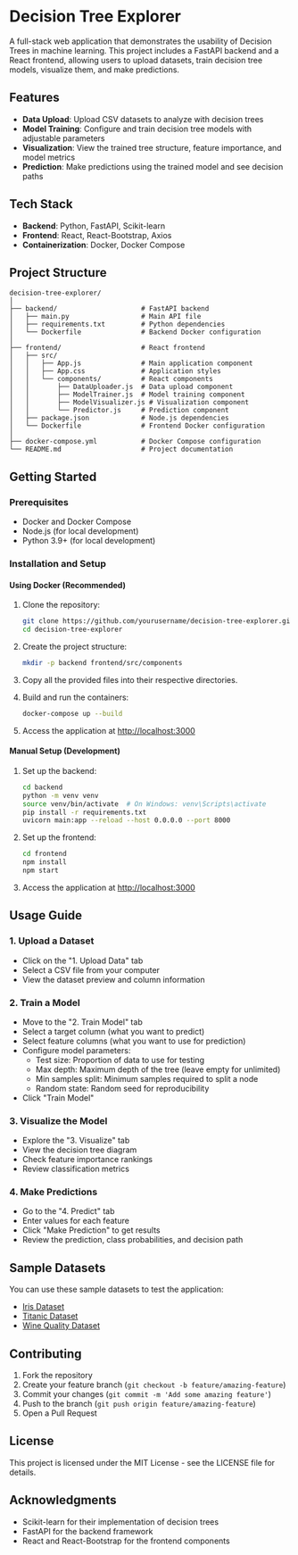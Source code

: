 # Decision Tree Explorer

A full-stack web application that demonstrates the usability of Decision Trees in machine learning. This project includes a FastAPI backend and a React frontend, allowing users to upload datasets, train decision tree models, visualize them, and make predictions.


## Features

- **Data Upload**: Upload CSV datasets to analyze with decision trees
- **Model Training**: Configure and train decision tree models with adjustable parameters
- **Visualization**: View the trained tree structure, feature importance, and model metrics
- **Prediction**: Make predictions using the trained model and see decision paths

## Tech Stack

- **Backend**: Python, FastAPI, Scikit-learn
- **Frontend**: React, React-Bootstrap, Axios
- **Containerization**: Docker, Docker Compose

## Project Structure

```
decision-tree-explorer/
│
├── backend/                     # FastAPI backend
│   ├── main.py                  # Main API file
│   ├── requirements.txt         # Python dependencies
│   └── Dockerfile               # Backend Docker configuration
│
├── frontend/                    # React frontend
│   ├── src/
│   │   ├── App.js               # Main application component
│   │   ├── App.css              # Application styles
│   │   └── components/          # React components
│   │       ├── DataUploader.js  # Data upload component
│   │       ├── ModelTrainer.js  # Model training component
│   │       ├── ModelVisualizer.js # Visualization component
│   │       └── Predictor.js     # Prediction component
│   ├── package.json             # Node.js dependencies
│   └── Dockerfile               # Frontend Docker configuration
│
├── docker-compose.yml           # Docker Compose configuration
└── README.md                    # Project documentation
```

## Getting Started

### Prerequisites

- Docker and Docker Compose
- Node.js (for local development)
- Python 3.9+ (for local development)

### Installation and Setup

#### Using Docker (Recommended)

1. Clone the repository:
   ```bash
   git clone https://github.com/yourusername/decision-tree-explorer.git
   cd decision-tree-explorer
   ```

2. Create the project structure:
   ```bash
   mkdir -p backend frontend/src/components
   ```

3. Copy all the provided files into their respective directories.

4. Build and run the containers:
   ```bash
   docker-compose up --build
   ```

5. Access the application at [http://localhost:3000](http://localhost:3000)

#### Manual Setup (Development)

1. Set up the backend:
   ```bash
   cd backend
   python -m venv venv
   source venv/bin/activate  # On Windows: venv\Scripts\activate
   pip install -r requirements.txt
   uvicorn main:app --reload --host 0.0.0.0 --port 8000
   ```

2. Set up the frontend:
   ```bash
   cd frontend
   npm install
   npm start
   ```

3. Access the application at [http://localhost:3000](http://localhost:3000)

## Usage Guide

### 1. Upload a Dataset

- Click on the "1. Upload Data" tab
- Select a CSV file from your computer
- View the dataset preview and column information

### 2. Train a Model

- Move to the "2. Train Model" tab
- Select a target column (what you want to predict)
- Select feature columns (what you want to use for prediction)
- Configure model parameters:
  - Test size: Proportion of data to use for testing
  - Max depth: Maximum depth of the tree (leave empty for unlimited)
  - Min samples split: Minimum samples required to split a node
  - Random state: Random seed for reproducibility
- Click "Train Model"

### 3. Visualize the Model

- Explore the "3. Visualize" tab
- View the decision tree diagram
- Check feature importance rankings
- Review classification metrics

### 4. Make Predictions

- Go to the "4. Predict" tab
- Enter values for each feature
- Click "Make Prediction" to get results
- Review the prediction, class probabilities, and decision path

## Sample Datasets

You can use these sample datasets to test the application:

- [Iris Dataset](https://archive.ics.uci.edu/ml/datasets/iris)
- [Titanic Dataset](https://www.kaggle.com/c/titanic/data)
- [Wine Quality Dataset](https://archive.ics.uci.edu/ml/datasets/wine+quality)

## Contributing

1. Fork the repository
2. Create your feature branch (`git checkout -b feature/amazing-feature`)
3. Commit your changes (`git commit -m 'Add some amazing feature'`)
4. Push to the branch (`git push origin feature/amazing-feature`)
5. Open a Pull Request

## License

This project is licensed under the MIT License - see the LICENSE file for details.

## Acknowledgments

- Scikit-learn for their implementation of decision trees
- FastAPI for the backend framework
- React and React-Bootstrap for the frontend components